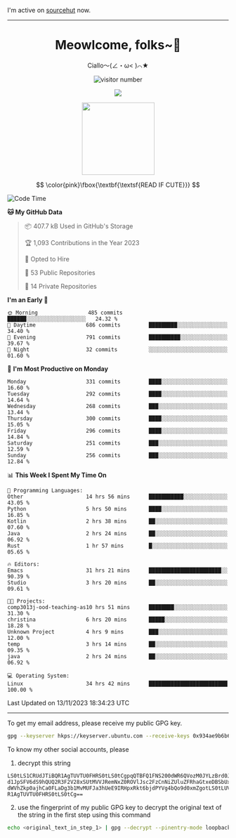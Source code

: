 I'm active on [sourcehut](https://sr.ht/~meow_king/) now. 

---

<div align="center">
  <h1>Meowlcome, folks~👋</h1>
  <p>Ciallo～(∠・ω< )⌒★</p>
</div>

<p align="center">
  <img src="https://count.getloli.com/get/@Ziqi-Yang?theme=rule34" alt="visitor number" />
</p>

<p align="center">
  <img src="https://skillicons.dev/icons?i=rust,c,py,flutter,go,java,js,bash,linux,emacs" />
</p>
<p align="center">
  <img height="165" src="https://github-readme-stats.vercel.app/api?username=Ziqi-Yang&show_icons=true&include_all_commits=true&hide_border=true" />
</p>

$$
\color{pink}\fbox{\textbf{\textsf{READ IF CUTE}}}
$$

<!--START_SECTION:waka-->
![Code Time](http://img.shields.io/badge/Code%20Time-1%2C848%20hrs%2019%20mins-blue)

**🐱 My GitHub Data** 

> 📦 407.7 kB Used in GitHub's Storage 
 > 
> 🏆 1,093 Contributions in the Year 2023
 > 
> 💼 Opted to Hire
 > 
> 📜 53 Public Repositories 
 > 
> 🔑 14 Private Repositories 
 > 
**I'm an Early 🐤** 

```text
🌞 Morning                485 commits         ██████░░░░░░░░░░░░░░░░░░░   24.32 % 
🌆 Daytime                686 commits         █████████░░░░░░░░░░░░░░░░   34.40 % 
🌃 Evening                791 commits         ██████████░░░░░░░░░░░░░░░   39.67 % 
🌙 Night                  32 commits          ░░░░░░░░░░░░░░░░░░░░░░░░░   01.60 % 
```
📅 **I'm Most Productive on Monday** 

```text
Monday                   331 commits         ████░░░░░░░░░░░░░░░░░░░░░   16.60 % 
Tuesday                  292 commits         ████░░░░░░░░░░░░░░░░░░░░░   14.64 % 
Wednesday                268 commits         ███░░░░░░░░░░░░░░░░░░░░░░   13.44 % 
Thursday                 300 commits         ████░░░░░░░░░░░░░░░░░░░░░   15.05 % 
Friday                   296 commits         ████░░░░░░░░░░░░░░░░░░░░░   14.84 % 
Saturday                 251 commits         ███░░░░░░░░░░░░░░░░░░░░░░   12.59 % 
Sunday                   256 commits         ███░░░░░░░░░░░░░░░░░░░░░░   12.84 % 
```


📊 **This Week I Spent My Time On** 

```text
💬 Programming Languages: 
Other                    14 hrs 56 mins      ███████████░░░░░░░░░░░░░░   43.05 % 
Python                   5 hrs 50 mins       ████░░░░░░░░░░░░░░░░░░░░░   16.85 % 
Kotlin                   2 hrs 38 mins       ██░░░░░░░░░░░░░░░░░░░░░░░   07.60 % 
Java                     2 hrs 24 mins       ██░░░░░░░░░░░░░░░░░░░░░░░   06.92 % 
Rust                     1 hr 57 mins        █░░░░░░░░░░░░░░░░░░░░░░░░   05.65 % 

🔥 Editors: 
Emacs                    31 hrs 21 mins      ███████████████████████░░   90.39 % 
Studio                   3 hrs 20 mins       ██░░░░░░░░░░░░░░░░░░░░░░░   09.61 % 

🐱‍💻 Projects: 
comp3013j-ood-teaching-as10 hrs 51 mins      ████████░░░░░░░░░░░░░░░░░   31.30 % 
christina                6 hrs 20 mins       █████░░░░░░░░░░░░░░░░░░░░   18.28 % 
Unknown Project          4 hrs 9 mins        ███░░░░░░░░░░░░░░░░░░░░░░   12.00 % 
temp                     3 hrs 14 mins       ██░░░░░░░░░░░░░░░░░░░░░░░   09.35 % 
java                     2 hrs 24 mins       ██░░░░░░░░░░░░░░░░░░░░░░░   06.92 % 

💻 Operating System: 
Linux                    34 hrs 42 mins      █████████████████████████   100.00 % 
```


 Last Updated on 13/11/2023 18:34:23 UTC
<!--END_SECTION:waka-->

-----

To get my email address, please receive my public GPG key.
```bash
gpg --keyserver hkps://keyserver.ubuntu.com --receive-keys 0x934ae9b6b6e9ff34
```
To know my other social accounts, please
1) decrypt this string
```
LS0tLS1CRUdJTiBQR1AgTUVTU0FHRS0tLS0tCgpqQTBFQ1FNS200dWR6QVozM0JYLzBrd0JNU0Ru
d1JpSFV6dS9hQUQ2R3F2V28xSUtMVVJRemNxZ0ROVlJsc2FzCnNiZUluZFRhaGtxeDBSbUxEajVq
dWVhZkp0ajhCa0FLaDg3b1MvMUFJa3hUeE9IRHpxRkt6bjdPYVg4bQo9d0xmZgotLS0tLUVORCBQ
R1AgTUVTU0FHRS0tLS0tCg==
```
2) use the fingerprint of my public GPG key to decrypt the original text of the string in the first step using this command
```bash
echo <original_text_in_step_1> | gpg --decrypt --pinentry-mode loopback --armor
```


